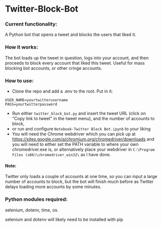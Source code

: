 # Twitter-Block-Bot
### Current functionality:
A Python bot that opens a tweet and blocks the users that liked it.
### How it works:
The bot loads up the tweet in question, logs into your account, and then proceeds to block every account that liked this tweet. Useful for mass blocking bot accounts, or other cringe accounts.
### How to use:
- Clone the repo and add a .env to the root. Put in it:
```
USER_NAME=yourtwitterusername
PASS=yourtwitterpassword
```
- Run either `twitter_block_bot.py` and insert the tweet URL (click on "Copy link to tweet" in the tweet menu), and the number of accounts to block,
- or run and configure `Notebook-Twitter Block Bot.ipynb` to your liking
- You will need the Chrome webdriver which you can pick up at https://sites.google.com/a/chromium.org/chromedriver/downloads and you will need to either set the PATH variable to where your own chromedriver.exe is, or alternatively place your webdriver in `C:\Program Files (x86)\chromedriver_win32\` as I have done.
#### Note:
Twitter only loads a couple of accounts at one time, so you can input a large number of accounts to block, but the bot will finish much before as Twitter delays loading more accounts by some minutes.
### Python modules required:
selenium, dotenv, time, os.

selenium and dotenv will likely need to be installed with pip
